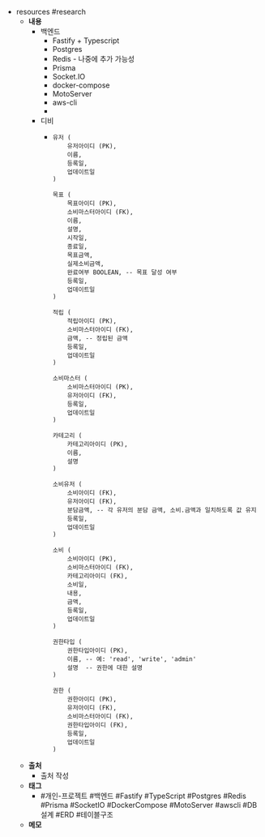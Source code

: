 - resources #research
	- **내용**
		- 백엔드
			- Fastify + Typescript
			- Postgres
			- Redis - 나중에 추가 가능성
			- Prisma
			- Socket.IO
			- docker-compose
			- MotoServer
			- aws-cli
			-
		- 디비
			- ```
			  유저 (
			      유저아이디 (PK),
			      이름,
			      등록일,
			      업데이트일
			  )
			  
			  목표 (
			      목표아이디 (PK),
			      소비마스터아이디 (FK),
			      이름,
			      설명,
			      시작일,
			      종료일,
			      목표금액,
			      실제소비금액,
			      완료여부 BOOLEAN, -- 목표 달성 여부
			      등록일,
			      업데이트일
			  )
			  
			  적립 (
			      적립아이디 (PK),
			      소비마스터아이디 (FK), 
			      금액, -- 정립된 금액
			      등록일,
			      업데이트일
			  )
			  
			  소비마스터 (
			      소비마스터아이디 (PK),
			      유저아이디 (FK),
			      등록일,
			      업데이트일
			  )
			  
			  카테고리 (
			      카테고리아이디 (PK),
			      이름,
			      설명
			  )
			  
			  소비유저 (
			      소비아이디 (FK),
			      유저아이디 (FK),
			      분담금액, -- 각 유저의 분담 금액, 소비.금액과 일치하도록 값 유지
			      등록일,
			      업데이트일
			  )
			  
			  소비 (
			      소비아이디 (PK),
			      소비마스터아이디 (FK),
			      카테고리아이디 (FK),
			      소비일,
			      내용,
			      금액,
			      등록일,
			      업데이트일
			  )
			  
			  권한타입 (
			      권한타입아이디 (PK),
			      이름, -- 예: 'read', 'write', 'admin'
			      설명  -- 권한에 대한 설명
			  )
			  
			  권한 (
			      권한아이디 (PK),
			      유저아이디 (FK),
			      소비마스터아이디 (FK),
			      권한타입아이디 (FK), 
			      등록일,
			      업데이트일
			  )
			  
			  ```
	- **출처**
		- 출처 작성
	- **태그**
		- #개인-프로젝트  #백엔드 #Fastify #TypeScript #Postgres #Redis #Prisma #SocketIO #DockerCompose #MotoServer #awscli  #DB설계 #ERD #테이블구조
	- **메모**
